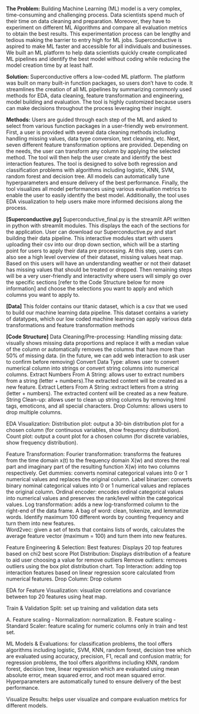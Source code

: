 **The Problem:**
Building Machine Learning (ML) model is a very complex, time-consuming and challenging process. Data scientists spend much of their time on data cleaning and preparation. Moreover, they have to experiment on different ML Algorithms and compare all evaluation metrics to obtain the best results. This experimentation process can be lengthy and tedious making the barrier to entry high for ML jobs. Superconductive is aspired to make ML faster and accessible for all individuals and businesses. We built an ML platform to help data scientists quickly create complicated ML pipelines and identify the best model without coding while reducing the model creation time by at least half.  

**Solution:**
Superconductive offers a low-coded ML platform. The platform was built on many built-in function packages, so users don’t have to code. It streamlines the creation of all ML pipelines by summarizing commonly used methods for EDA, data cleaning, feature transformation and engineering, model building and evaluation. The tool is highly customized because users can make decisions throughout the process leveraging their insight. 

**Methods:**
Users are guided through each step of the ML and asked to select from various function packages in a user-friendly web environment. First, a user is provided with several data cleaning methods including handling missing values, data type conversion, text cleaning, etc. Next, seven different feature transformation options are provided. Depending on the needs, the user can transform any column by applying the selected method. The tool will then help the user create and identify the best interaction features. The tool is designed to solve both regression and classification problems with algorithms including logistic, KNN, SVM, random forest and decision tree. All models can automatically tune hyperparameters and ensure delivery of the best performance. Finally, the tool visualizes all model performances using various evaluation metrics to enable the user to easily identify the best model. Additionally, the tool uses EDA visualization to help users make more informed decisions along the process. 

**[Superconductive.py]**
Superconductive_final.py is the streamlit API written in python with streamlit modules. This displays the each of the sections for the application. User can download our Superconductive.py and start building their data pipeline. This interactive modules start with users uploading their csv into our drop down section, which will be a starting point for users to apply their data pre processing. At this step, users can also see a high level overview of their dataset, missing values heat map. Based on this users will have an understanding weather or not their dataset has missing values that should be treated or dropped. Then remaining steps will be a very user-friendly and interactivity where users will simply go over the specific sections [refer to the Code Structure below for more information] and choose the selections you want to apply and which columns you want to apply to. 

**[Data]**
This folder contains our titanic dataset, which is a csv that we used to build our machine learning data pipeline. This dataset contains a variety of datatypes, which our low coded machine learning can apply various data transformations and feature transformation methods

**[Code Structure]**
Data Cleaning/Pre-processing: 
 Handling missing data: visually shows missing data proportions and replace it with a median value of the column or automatically removes the columns that have more than 50% of missing data. (in the future, we can add web interaction to ask user to confirm before removing)
 Convert Data Type: allows user to convert numerical column into strings or convert string columns into numerical columns.
 Extract Numbers From A String: allows user to extract numbers from a string (letter + numbers).The extracted content will be created as a new feature. 
Extract Letters From A String :extract letters from a string (letter + numbers). The extracted content will be created as a new feature. 
 String Clean-up: allows user to clean up string columns by removing html tags, emoticons, and all special characters. 
 Drop Columns: allows users to drop multiple columns. 

EDA Visualization:
 Distribution plot: output a 30-bin distribution plot for a chosen column (for continuous variables, show frequency distribution).
 Count plot: output a count plot for a chosen column (for discrete variables, show frequency distribution).

Feature Transformation:
 Fourier transformation:  transforms the features from the time domain x(t) to the frequency domain X(w) and stores the real part and imaginary part of the resulting function X(w) into two columns respectively.
 Get dummies: converts nominal categorical values into 0 or 1 numerical values and replaces the original column. 
 Label binarizer: converts binary nominal categorical values into 0 or 1 numerical values and replaces the original column.
 Ordinal encoder: encodes ordinal categorical values into numerical values and preserves the rank/level within the categorical values.
 Log transformation: adds a new log-transformed column to the right-end of the data frame.
 A bag of word: clean, tokenize, and lemmatize words. Identify maximum 100 different words by counting frequency and turn them into new features.  
 Word2vec: given a set of texts that contains lists of words, calculates the average feature vector (maximum = 100) and turn them into new features. 

Feature Engineering & Selection:
 Best features:  Displays 20 top features based on chi2 best score
Plot Distribution: Displays distribution of a feature to aid user choosing a value for remove outliers
Remove outliers: removes outliers using the box plot distribution chart.
Top Interaction: adding top interaction features based on linear regression score calculated from numerical features.
Drop Column: Drop column


EDA for Feature Visualization: visualize correlations and covariance between top 20 features using heat map.

Train & Validation Split: set up training and validation data sets

A.  Feature scaling - Normalization: normalization.
B.  Feature scaling - Standard Scaler: feature scaling for numeric columns only in train and test set.

ML Models & Evaluations:  for classification problems, the tool offers algorithms including logistic, SVM, KNN, random forest, decision tree which are evaluated using accuracy, precision, F1, recall and confusion matrix; for regression problems, the tool offers algorithms including KNN, random forest, decision tree, linear regression which are evaluated using mean absolute error, mean squared error, and root mean squared error. Hyperparameters are automatically tuned to ensure delivery of the best performance.

Visualize Results: helps user visualize and compare evaluation metrics for different models. 
